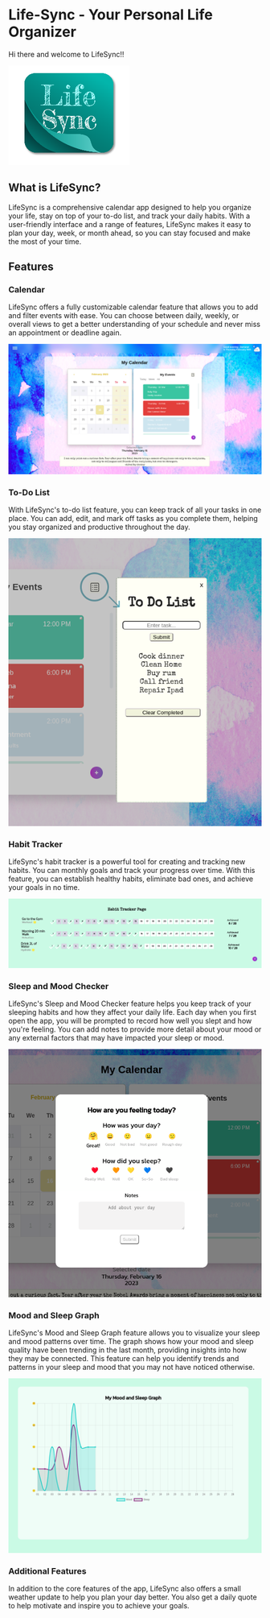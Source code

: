 # Life-Sync - Your Personal Life Organizer



Hi there and welcome to LifeSync!!

![life-sync-logo](/media_files/life_sync_logo_small.png)

## What is LifeSync?

LifeSync is a comprehensive calendar app designed to help you organize your life, stay on top of your to-do list, and track your daily habits. With a user-friendly interface and a range of features, LifeSync makes it easy to plan your day, week, or month ahead, so you can stay focused and make the most of your time.

## Features

### Calendar
LifeSync offers a fully customizable calendar feature that allows you to add and filter events with ease. You can choose between daily, weekly, or overall views to get a better understanding of your schedule and never miss an appointment or deadline again.

![calendar-page](/media_files/calendar_page.png)

### To-Do List
With LifeSync's to-do list feature, you can keep track of all your tasks in one place. You can add, edit, and mark off tasks as you complete them, helping you stay organized and productive throughout the day.

![todo-list](/media_files/todo_list.png)

### Habit Tracker
LifeSync's habit tracker is a powerful tool for creating and tracking new habits. You can monthly goals and track your progress over time. With this feature, you can establish healthy habits, eliminate bad ones, and achieve your goals in no time.

![habit-tracker](/media_files/habit_tracker.png)

### Sleep and Mood Checker
LifeSync's Sleep and Mood Checker feature helps you keep track of your sleeping habits and how they affect your daily life. Each day when you first open the app, you will be prompted to record how well you slept and how you're feeling. You can add notes to provide more detail about your mood or any external factors that may have impacted your sleep or mood.

![sleep-mood-checker](/media_files/mood_checker.png)

### Mood and Sleep Graph
LifeSync's Mood and Sleep Graph feature allows you to visualize your sleep and mood patterns over time. The graph shows how your mood and sleep quality have been trending in the last month, providing insights into how they may be connected. This feature can help you identify trends and patterns in your sleep and mood that you may not have noticed otherwise.

![mood-sleep-graph](/media_files/mood_sleep_graph.png)

### Additional Features
In addition to the core features of the app, LifeSync also offers a small weather update to help you plan your day better. You also get a daily quote to help motivate and inspire you to achieve your goals.
